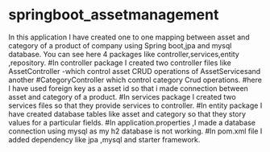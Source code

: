 # springboot_assetmanagement
In this application I have created one to one mapping between asset and category of a product of company using Spring boot,jpa and mysql database.
You can see here 4 packages like controller,services,entity ,repository.
#In controller package I created two controller files like AssetController 
-which control asset CRUD operations of AssetServicesand another 
#CategoryController which control category Crud operations.
#here I have used foreign key as a asset id so that i made connection between asset and category of a product.
#In services package I created two services files so that they provide services to controller.
#In entity package I have created database tables like asset and category so that they story values for a particular fields.
#In application.properties ,I made a database connection using mysql as my h2 database is not working.
#In pom.xml file I added dependency like jpa ,mysql and starter framework.
